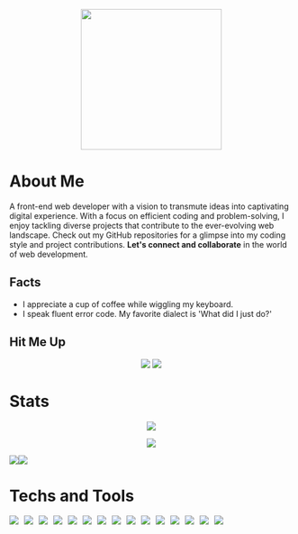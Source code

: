 <p align="center">
  <a href="https://skillicons.dev">
    <img width=250 src="https://i.postimg.cc/XvnY7jtZ/github.webp" />
  </a>
</p>

# About Me
A front-end web developer with a vision to transmute ideas into captivating digital experience. With a focus on efficient coding and problem-solving, I enjoy tackling diverse projects that contribute to the ever-evolving web landscape. Check out my GitHub repositories for a glimpse into my coding style and project contributions. **Let's connect and collaborate** in the world of web development.
## Facts
- I appreciate a cup of coffee while wiggling my keyboard.
- I speak fluent error code. My favorite dialect is 'What did I just do?'
## Hit Me Up
<p align="center">
	<a href="https://discordapp.com/users/413222831296610305"><img src="https://skillicons.dev/icons?i=discord"/></a>
	<a href="https://www.linkedin.com/in/kmjahanzaib"><img src="https://skillicons.dev/icons?i=linkedin"/></a>
</p>

# Stats
<p align="center">
<img src="http://github-profile-summary-cards.vercel.app/api/cards/profile-details?username=ZaibLComrade&theme=github_dark"/>
</p>

<p align="center">
<img src="https://github-readme-streak-stats.herokuapp.com?user=ZaibLComrade&theme=dark&date_format=M%20j%5B%2C%20Y%5D&mode=weekly&card_width=600&border=23EB7F&ring=23EB7F&fire=CBD760&stroke=5BE2EB&sideLabels=5BE2EB&currStreakNum=5BE2EB&sideNums=5BE2EB&currStreakLabel=23EB7F&dates=23EB7F&excludeDaysLabel=23EB7F)"/>
</p>

<p align="center">
<div style="display:flex;justify-content:space-between;align-items:center;width:max-content;">
<img src="http://github-profile-summary-cards.vercel.app/api/cards/repos-per-language?username=ZaibLComrade&theme=github_dark&exclude=vim,c"/>

<img src="http://github-profile-summary-cards.vercel.app/api/cards/stats?username=ZaibLComrade&theme=github_dark"/>
</div>
</p>

# Techs and Tools
<p align="center" style="display:flex;gap:10px;">
  <a><img src="https://skillicons.dev/icons?i=react"/></a>
  <a><img src="https://skillicons.dev/icons?i=tailwind"/></a>
  <a><img src="https://skillicons.dev/icons?i=mongodb"/></a>
  <a><img src="https://skillicons.dev/icons?i=firebase"/></a>
  <a><img src="https://skillicons.dev/icons?i=html"/></a>
  <a><img src="https://skillicons.dev/icons?i=css"/></a>
  <a><img src="https://skillicons.dev/icons?i=js"/></a>
  <a><img src="https://skillicons.dev/icons?i=git"/></a>
  <a><img src="https://skillicons.dev/icons?i=c"/></a>
  <a><img src="https://skillicons.dev/icons?i=mui"/></a>
  <a><img src="https://skillicons.dev/icons?i=nodejs"/></a>
  <a><img src="https://skillicons.dev/icons?i=expressjs"/></a>
  <a><img src="https://skillicons.dev/icons?i=vite"/></a>
  <a><img src="https://skillicons.dev/icons?i=neovim"/></a>
  <a><img src="https://skillicons.dev/icons?i=vscode"/></a>
</p>

